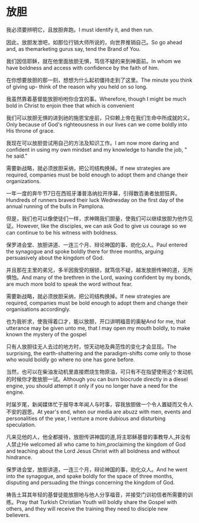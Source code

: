 # 放胆

<p><span class="chinese">我必须要辨明它，且放胆奔跑。</span><span class="english">I must identify it, and then run.</span></p>

<p><span class="chinese">因此，放胆发泄吧，如那位行销大师所说的，向世界推销自己。</span><span class="english">So go ahead and, as themarketing gurus say, tend the Brand of You.</span></p>

<p><span class="chinese">我们因信耶稣，就在他里面放胆无惧，笃信不疑的来到神面前。</span><span class="english">In whom we have boldness and access with confidence by the faith of him.</span></p>

<p><span class="chinese">在你想要放胆的那一刻，想想为什么起初僵持走到了这里。</span><span class="english">The minute you think of giving up- think of the reason why you held on so long.</span></p>

<p><span class="chinese">我虽然靠着基督能放胆吩咐你合宜的事。</span><span class="english">Wherefore, though I might be much bold in Christ to enjoin thee that which is convenient</span></p>

<p><span class="chinese">我们可以放胆无惧的进到祂的施恩宝座前，只仰赖上帝在我们生命中所成就的义。</span><span class="english">Only because of God's righteousness in our lives can we come boldly into His throne of grace.</span></p>

<p><span class="chinese">我现在可以放胆尝试用自己的方法及知识工作。</span><span class="english">I am now more daring and confident in using my own mindset and my knowledge to handle the job, " he said."</span></p>

<p><span class="chinese">需要新战略，就必须放胆采纳，把公司结构换掉。</span><span class="english">If new strategies are required, companies must be bold enough to adopt them and change their organizations.</span></p>

<p><span class="chinese">一年一度的奔牛节7日在西班牙潘普洛纳拉开序幕，引得数百勇者放胆狂奔。</span><span class="english">Hundreds of runners braved their luck Wednesday on the first day of the annual running of the bulls in Pamplona.</span></p>

<p><span class="chinese">但是，我们也可以像使徒们一样，求神赐我们胆量，使我们可以继续放胆为他作见证。</span><span class="english">However, like the disciples, we can ask God to give us courage so we can continue to be his witness with boldness.</span></p>

<p><span class="chinese">保罗进会堂、放胆讲道、一连三个月、辩论神国的事、劝化众人。</span><span class="english">Paul entered the synagogue and spoke boldly there for three months, arguing persuasively about the kingdom of God.</span></p>

<p><span class="chinese">并且那在主里的弟兄，多半因我受的捆锁，就笃信不疑，越发放胆传神的道，无所惧怕。</span><span class="english">And many of the brethren in the Lord, waxing confident by my bonds, are much more bold to speak the word without fear.</span></p>

<p><span class="chinese">需要新战略，就必须放胆采纳，把公司结构换掉。</span><span class="english">If new strategies are required, companies must be bold enough to adopt them and change their organisations accordingly.</span></p>

<p><span class="chinese">也为我祈求，使我得着口才，能以放胆，开口讲明福音的奥秘</span><span class="english">And for me, that utterance may be given unto me, that I may open my mouth boldly, to make known the mystery of the gospel</span></p>

<p><span class="chinese">只有人放胆往无人去过的地方时，惊天动地及典范性的变化才会显现。</span><span class="english">The surprising, the earth-shattering and the paradigm-shifts come only to those who would boldly go where no one has gone before.</span></p>

<p><span class="chinese">当然，也可以在柴油发动机里直接燃烧生物原油，可只有不在指望使用这个发动机的时候你才敢放胆一试。</span><span class="english">Although you can burn biocrude directly in a diesel engine, you should attempt it only if you no longer have a need for the engine.</span></p>

<p><span class="chinese">时届岁尾，新闻媒体忙于报导本年闻人与时事，容我放胆做一个令人置疑而又令人不安的遐思。</span><span class="english">At year's end, when our media are abuzz with men, events and personalities of the year, I venture a more dubious and disturbing speculation.</span></p>

<p><span class="chinese">凡来见他的人，他全都接待，放胆传讲神国的道,将主耶稣基督的事教导人,并没有人禁止</span><span class="english">He welcomed all who came to him,proclaiming the kingdom of God and teaching about the Lord Jesus Christ with all boldness and without hindrance.</span></p>

<p><span class="chinese">保罗进会堂，放胆讲道，一连三个月，辩论神国的事，劝化众人。</span><span class="english">And he went into the synagogue, and spake boldly for the space of three months, disputing and persuading the things concerning the kingdom of God.</span></p>

<p><span class="chinese">祷告土耳其年轻的基督徒能放胆地与他人分享福音，并接受门训初信者所需要的训练。</span><span class="english">Pray that Turkish Christian Youth will boldly share the Gospel with others, and they will receive the training they need to disciple new believers.</span></p>


